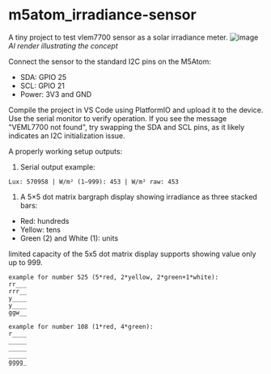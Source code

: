 # m5atom_irradiance-sensor
A tiny project to test vlem7700 sensor as a solar irradiance meter. 
![image](https://github.com/user-attachments/assets/47ed2ab9-3031-4166-9c36-3ba79692ffc2)
_AI render illustrating the concept_ 

Connect the sensor to the standard I2C pins on the M5Atom:
- SDA: GPIO 25
- SCL: GPIO 21
- Power: 3V3 and GND

Compile the project in VS Code using PlatformIO and upload it to the device.
Use the serial monitor to verify operation. If you see the message "VEML7700 not found", try swapping the SDA and SCL pins, as it likely indicates an I2C initialization issue.

A properly working setup outputs:

1. Serial output example:
```
Lux: 570958 | W/m² (1–999): 453 | W/m² raw: 453
```
1. A 5×5 dot matrix bargraph display showing irradiance as three stacked bars:
- Red: hundreds
- Yellow: tens
- Green (2) and White (1): units
  
limited capacity of the 5x5 dot matrix display supports showing value only up to 999.
 
```verbatim
example for number 525 (5*red, 2*yellow, 2*green+1*white):
rr___
rrr__
y____
y____
ggw__

example for number 108 (1*red, 4*green):
r____
_____
_____
_____
gggg_
```
